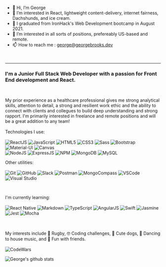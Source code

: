 - 👋 Hi, I’m George
- 👀 I’m interested in React, lightweight content-delivery, internet fairness, Dachshunds, and ice cream.
- 🌱 I  graduated from IronHack's Web Development bootcamp in August 2021.
- 💞️ I’m interested in all sorts of positions, prefereably US-based and remote.
- 📫 How to reach me : george@georgebrooks.dev


<br/><hr>
### I'm a Junior Full Stack Web Developer with a passion for Front End development and React.
<br/>

My prior experience as a healthcare professional gives me strong analytical skills, attention to detail, a strong and resilient work ethic and the ability to connect with clients and collegues to build deep understanding and strong rapport. I'm primarily interested in freelance and remote positions and will be a great addition to any team!
<br/><br/>
Technologies I use:
<br/>
<br/>
<img alt='ReactJS' src='https://img.shields.io/badge/-ReactJS-51CBF2?logo=react&logoColor=white&style=plastic' />
<img alt='JavaScript' src='https://img.shields.io/badge/-Javascript-F7DF1E?logo=javascript&logoColor=white&style=plastic' />
<img alt='HTML5' src='https://img.shields.io/badge/-HTML5-E34F26?logo=html5&logoColor=white&style=plastic' />
<img alt='CSS3' src='https://img.shields.io/badge/-CSS3-1572B6?logo=css3&logoColor=white&style=plastic' />
<img alt='Sass' src="https://img.shields.io/badge/-Sass-CC6699?logo=sass&logoColor=white&style=plastic" />
<img alt='Bootstrap' src='https://img.shields.io/badge/-Bootsrap-7952B3?logo=bootstrap&logoColor=white&style=plastic' />
<img alt='Material-UI' src='https://img.shields.io/badge/-Material%20UI-0081CB?logo=Material%20UI&logoColor=white&style=plastic' />
<img alt='Canvas' src='https://img.shields.io/badge/-Canvas-E05F2C?logo=canvas&logoColor=white&style=plastic' />
<br>
<img alt='NodeJS' src='https://img.shields.io/badge/-Node.js-339933?logo=Node.js&logoColor=white&style=plastic' />
<img alt='ExpressJS' src='http://img.shields.io/badge/-Express-black?logo=express&logoColor=white&style=plastic' />
<img alt='NPM' src='https://img.shields.io/badge/-NPM-CB3837?logo=npm&logoColor=white&style=plastic' />
<img alt='MongoDB' src='http://img.shields.io/badge/-MongoDB-47A248?logo=mongodb&logoColor=white&style=plastic' />
<img alt='MySQL' src='https://img.shields.io/badge/-MySQL-4479A1?logo=mysql&logoColor=white&style=plastic' />

Other utilities:
<br/>
<br/>
<img alt='Git' src='https://img.shields.io/badge/-Git-F05032?logo=git&logoColor=white&style=plastic' />
<img alt='GitHub' src='https://img.shields.io/badge/-Github-181717?logo=github&logoColor=white&style=plastic' />
<img alt='Slack' src='https://img.shields.io/badge/-Slack-4A154B?logo=slack&logoColor=white&style=plastic' />
<img alt='Postman' src='https://img.shields.io/badge/-Postman-FF6C37?logo=postman&logoColor=white&style=plastic' />
<img alt='MongoCompass' src='http://img.shields.io/badge/-MongoCompass-47A248?logo=mongodb&logoColor=white&style=plastic' />
<img alt='VSCode' src='https://img.shields.io/badge/-VSCode-007ACC?logo=visual-studio-code&logoColor=white&style=plastic' />
<img alt='Visual Studio' src='https://img.shields.io/badge/-Visual%20Studio-5C2D91?logo=visual-studio&logoColor=white&style=plastic' />

<br/>

I'm currently learning:
<br/>
<br/>
<img alt='React Native' src='https://img.shields.io/badge/-React%20Native-51CBF2?logo=react&logoColor=white&style=plastic' />
<img alt='Markdown' src='https://img.shields.io/badge/-Markdown-000000?logo=markdown&logoColor=white&style=plastic' />
<img alt='TypeScript' src='https://img.shields.io/badge/-TypeScript-007acc?logo=typescript&logoColor=white&style=plastic' />
<img alt='AngularJS' src='https://img.shields.io/badge/-AngularJS-E23237?logo=AngularJS&logoColor=white&style=plastic' />
<img alt='Swift' src='https://img.shields.io/badge/-Swift-FA7343?logo=swift&logoColor=white&style=plastic' />
<img alt='Jasmine' src='https://img.shields.io/badge/-Jasmine-8A4182?logo=jasmine&logoColor=white&style=plastic' />
<img alt='Jest' src='https://img.shields.io/badge/-Jest-FFA787?logo=jest&logoColor=white&style=plastic' />
<img alt='Mocha' src='https://img.shields.io/badge/-Mocha-8D6748?logo=mocha&logoColor=white&style=plastic' />

<br/>
<br/>
My interests include 🏉 Rugby, 🤓 Coding challenges, 🐶 Cute dogs, 💃 Dancing to house music, and 🍻 Fun with friends.
<br/>
<br/>
<img alt='CodeWars' src='https://www.codewars.com/users/gdsbrooks/badges/large' />

![George's github stats](https://github-readme-stats.vercel.app/api?username=gdsbrooks&theme=dark&show_icons=true?count_private=true)


[linkedin]: https://www.linkedin.com/in/georgedsbrooks
[email]: mailto:george@gdsbrooks.com
[whatsapp]: https://wa.me/12064763991
